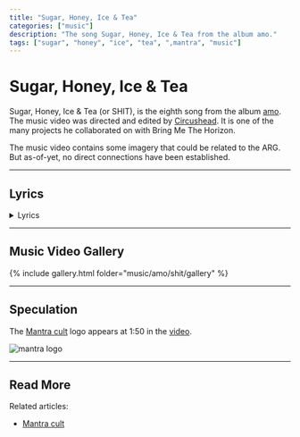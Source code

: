 ```yaml
---
title: "Sugar, Honey, Ice & Tea"
categories: ["music"]
description: "The song Sugar, Honey, Ice & Tea from the album amo."
tags: ["sugar", "honey", "ice", "tea", ",mantra", "music"]
---
```

# Sugar, Honey, Ice & Tea

Sugar, Honey, Ice & Tea (or SHIT), is the eighth song from the album [amo](./amo). 
The music video was directed and edited by [Circushead](https://circushead.co/pages/bring-me-the-horizon-sugar-honey-ice-tea).
It is one of the many projects he collaborated on with Bring Me The Horizon.

The music video contains some imagery that could be related to the ARG.
But as-of-yet, no direct connections have been established. 

***

## Lyrics

<details class="lyrics">
    <summary>Lyrics</summary>

Count down the thunder/
I think we’re too close for comfort/
So no don’t rock the boat/
& don’t calm the storm/
God already gave you his answer/ 
Blink, I’m sorry its over/ 
The whistle’s been blown, I/
Think you got the wrong number/ 
I’m breaking up/    
Want to make a connection/ 
Can’t get no reception/ 
Leave a message after the tone./
Cos it’s got my head my running 24/7/ 
I don’t know if I can figure it out/
It’s so messed up/
Only one thing I know for sure/
Were so full of/
Sugar, Honey, Ice & Tea./
Don’t move a muscle/
No we cant have a struggle/
But the “situation is in control”/
So play pretend that it’s all good/
you can tell the messiah/
His pants are on fire/
I politely decline I/
Gotta go I gotta/
stick my head in the sand and,/
block out all the sadness/
La la la la la la./
Cos it’s got my head like 24/7/
I don’t know if I can figure it out/
It’s all messed up/
Only one thing I know for sure/
And it’s got my head running 24/7/
I don’t reckon I can figure it out/
It’s all messed up/
Only one thing I know for sure/
& we all march on like we know the way to heaven/
Who the hell died and made you the king?/
We don’t know what we want/
But we know that we want it/
Yeah we want it/
Yeah we want it right now.

(Source: sugar honey ice & tea music video description)

</details>

***

## Music Video Gallery

{% include gallery.html folder="music/amo/shit/gallery" %}

***

## Speculation

The [Mantra cult](../lore/mantra) logo appears at 1:50 in the [video](https://youtu.be/-iM83TiKdY0?si=TNJ5mDrcf8bUpikq). 

![mantra logo](https://raw.githubusercontent.com/bmth-arg-wiki/wiki-assets/main/music/amo/shit/gallery/q_mantralogo.PNG)

***

## Read More

Related articles:

- [Mantra cult](../lore/mantra)
